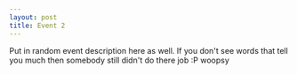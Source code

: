 ```yaml
---
layout: post
title: Event 2
---
```


Put in random event description here as well. If you don't see words that tell you much then somebody still didn't do there job :P woopsy
